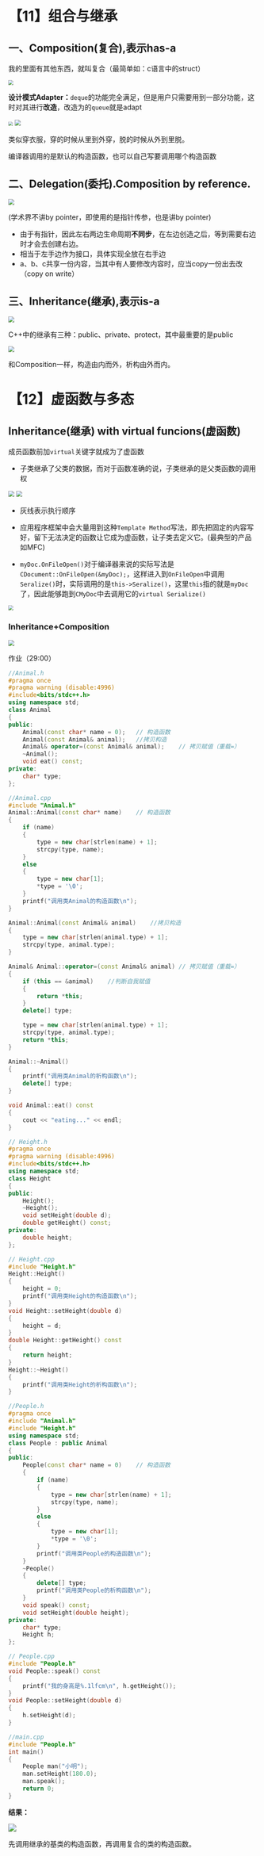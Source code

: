 # 【11】组合与继承

## 一、Composition(复合),表示has-a

我的里面有其他东西，就叫复合（最简单如：c语言中的struct）

<img src="./img/queue.png" style="zoom:65%;" />

**设计模式Adapter：**`deque`的功能完全满足，但是用户只需要用到一部分功能，这时对其进行**改造**，改造为的`queue`就是adapt

<img src="./img/queueSize.png" style="zoom:55%;" />

<img src="./img/Compositon.png" style="zoom:75%;" />

类似穿衣服，穿的时候从里到外穿，脱的时候从外到里脱。

编译器调用的是默认的构造函数，也可以自己写要调用哪个构造函数

## 二、Delegation(委托).Composition by reference.

<img src="./img/Delegation.png" style="zoom:75%;" />

(学术界不讲by pointer，即使用的是指针传参，也是讲by pointer)

* 由于有指针，因此左右两边生命周期**不同步**，在左边创造之后，等到需要右边时才会去创建右边。
* 相当于左手边作为接口，具体实现全放在右手边
* a、b、c共享一份内容，当其中有人要修改内容时，应当copy一份出去改（copy on write）

## 三、Inheritance(继承),表示is-a

<img src="./img/Inheritance.png" style="zoom:75%;" />

C++中的继承有三种：public、private、protect，其中最重要的是public

<img src="./img/Interitance构造析构.png" style="zoom:75%;" />

和Composition一样，构造由内而外，析构由外而内。

# 【12】虚函数与多态

## Inheritance(继承) with virtual funcions(虚函数)

成员函数前加`virtual`关键字就成为了虚函数

* 子类继承了父类的数据，而对于函数准确的说，子类继承的是父类函数的调用权

<img src="./img/虚函数.png" style="zoom:75%;" />

<img src="./img/虚函数例子.png" style="zoom:75%;" />

* 灰线表示执行顺序
* 应用程序框架中会大量用到这种`Template Method`写法，即先把固定的内容写好，留下无法决定的函数让它成为虚函数，让子类去定义它。(最典型的产品如MFC)

* `myDoc.OnFileOpen()`对于编译器来说的实际写法是`CDocument::OnFileOpen(&myDoc);`，这样进入到`OnFileOpen`中调用`Seralize()`时，实际调用的是`this->Seralize()`，这里`this`指的就是`myDoc`了，因此能够跑到`CMyDoc`中去调用它的`virtual Serialize()`

<img src="./img/继承+虚函数例子.png" style="zoom:65%;" />

### Inheritance+Composition

<img src="./img/Inheritance+Composition.png" style="zoom:75%;" />

作业（29:00）

```cpp
//Animal.h
#pragma once
#pragma warning (disable:4996)
#include<bits/stdc++.h>
using namespace std;
class Animal
{
public:
	Animal(const char* name = 0);	// 构造函数
	Animal(const Animal& animal);	//拷贝构造
	Animal& operator=(const Animal& animal);	// 拷贝赋值（重载=）
	~Animal();
	void eat() const;
private:
	char* type;
};

//Animal.cpp
#include "Animal.h"
Animal::Animal(const char* name)	// 构造函数
{
	if (name)
	{
		type = new char[strlen(name) + 1];
		strcpy(type, name);
	}
	else
	{
		type = new char[1];
		*type = '\0';
	}
	printf("调用类Animal的构造函数\n");
}

Animal::Animal(const Animal& animal)	//拷贝构造
{
	type = new char[strlen(animal.type) + 1];
	strcpy(type, animal.type);
}

Animal& Animal::operator=(const Animal& animal)	// 拷贝赋值（重载=）
{
	if (this == &animal)	//判断自我赋值
	{
		return *this;
	}
	delete[] type;

	type = new char[strlen(animal.type) + 1];
	strcpy(type, animal.type);
	return *this;
}

Animal::~Animal()
{
	printf("调用类Animal的析构函数\n");
	delete[] type;
}

void Animal::eat() const
{
	cout << "eating..." << endl;
}

// Height.h
#pragma once
#pragma warning (disable:4996)
#include<bits/stdc++.h>
using namespace std;
class Height
{
public:
	Height();
	~Height();
	void setHeight(double d);
	double getHeight() const;
private:
	double height;
};

// Height.cpp
#include "Height.h"
Height::Height()
{
	height = 0;
	printf("调用类Height的构造函数\n");
}
void Height::setHeight(double d)
{
	height = d;
}
double Height::getHeight() const
{
	return height;
}
Height::~Height()
{
	printf("调用类Height的析构函数\n");
}

//People.h
#pragma once
#include "Animal.h"
#include "Height.h"
using namespace std;
class People : public Animal
{
public:
	People(const char* name = 0)	// 构造函数
	{
		if (name)
		{
			type = new char[strlen(name) + 1];
			strcpy(type, name);
		}
		else
		{
			type = new char[1];
			*type = '\0';
		}
		printf("调用类People的构造函数\n");
	}
	~People()
	{
		delete[] type;
		printf("调用类People的析构函数\n");
	}
	void speak() const;
	void setHeight(double height);
private:
	char* type;
	Height h;
};

// People.cpp
#include "People.h"
void People::speak() const
{
	printf("我的身高是%.1lfcm\n", h.getHeight());
}
void People::setHeight(double d)
{
	h.setHeight(d);
}

//main.cpp
#include "People.h"
int main()
{
	People man("小明");
	man.setHeight(180.0);
	man.speak();
	return 0;
}
```

**结果：**

![](./img/result.png)

先调用继承的基类的构造函数，再调用复合的类的构造函数。